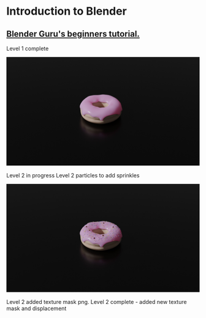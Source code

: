 # Introduction to Blender 
## [Blender Guru's beginners tutorial.](https://www.youtube.com/watch?v=TPrnSACiTJ4)  
Level 1 complete  

![Level 1 Render - Donut with icing](https://raw.githubusercontent.com/nat96tay/Intro-To-Blender/main/Renders/Level1.jpg)

Level 2 in progress
Level 2 particles to add sprinkles

![Level 2 Render - Donut with icing and sprinkles](https://raw.githubusercontent.com/nat96tay/Intro-To-Blender/main/Renders/Level2_Sprinkies.jpg)

Level 2 added texture mask png.
Level 2 complete - added new texture mask and displacement